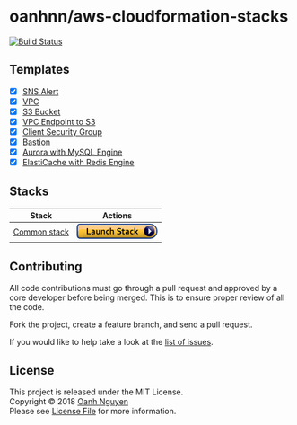 # oanhnn/aws-cloudformation-stacks

[![Build Status](https://travis-ci.org/oanhnn/aws-cloudformation-stacks.svg?branch=master)](https://travis-ci.org/oanhnn/aws-cloudformation-stacks)

## Templates

- [x] [SNS Alert](docs/templates/alert.md)
- [x] [VPC](docs/templates/vpc.md)
- [x] [S3 Bucket](docs/templates/s3-bucket.md)
- [x] [VPC Endpoint to S3](docs/templates/s3-endpoint.md)
- [x] [Client Security Group](docs/templates/client-sg.md)
- [x] [Bastion](docs/templates/bastion.md)
- [x] [Aurora with MySQL Engine](docs/templates/aurora-mysql.md)
- [x] [ElastiCache with Redis Engine](docs/templates/elasticache-redis.md)

## Stacks

| Stack                                     | Actions |
|-------------------------------------------|---------|
| [Common stack](docs/stacks/common.md)     | [![Launch Stack](docs/img/launch-stack.png)](https://console.aws.amazon.com/cloudformation/home#/stacks/new?stackName=common-stack&templateURL=https://s3-ap-southeast-1.amazonaws.com/oanhnn-aws-cfn/master/stacks/common.yml) |

## Contributing

All code contributions must go through a pull request and approved by a core developer before being merged. 
This is to ensure proper review of all the code.

Fork the project, create a feature branch, and send a pull request.

If you would like to help take a look at the [list of issues](https://github.com/oanhnn/aws-cloudformation-stacks/issues).

## License

This project is released under the MIT License.   
Copyright © 2018 [Oanh Nguyen](https://github.com/oanhnn)   
Please see [License File](https://github.com/oanhnn/aws-cloudformation-stacks/blob/master/LICENSE) for more information.
